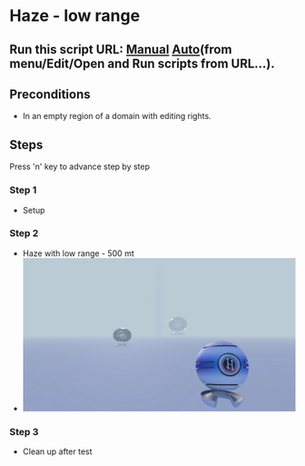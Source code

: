 # Haze - low range
## Run this script URL: [Manual](https://raw.githubusercontent.com/highfidelity/hifi_tests/master/tests/engine/render/effect/haze/low_range/test.js)   [Auto](https://raw.githubusercontent.com/highfidelity/hifi_tests/master/tests/engine/render/effect/haze/low_range/testAuto.js)(from menu/Edit/Open and Run scripts from URL...).

## Preconditions
- In an empty region of a domain with editing rights.

## Steps
Press 'n' key to advance step by step

### Step 1
- Setup
### Step 2
- Haze with low range - 500 mt
- ![](./ExpectedImage_00000.png)
### Step 3
- Clean up after test

